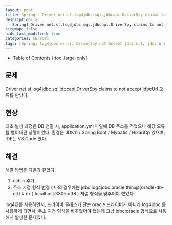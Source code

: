 ```yaml
---
layout: post
title: Spring - Driver net.sf.log4jdbc.sql.jdbcapi.DriverSpy claims to not accept jdbcUrl
description: >
  [Spring] Driver net.sf.log4jdbc.sql.jdbcapi.DriverSpy claims to not accept jdbcUrl
sitemap: false
hide_last_modified: true
categories: [Error]
tags: [Spring, log4jdbc error, DriverSpy not Accept jdbc url, jdbc url error]
---
```


- Table of Contents
{:toc .large-only}

## 문제

Driver net.sf.log4jdbc.sql.jdbcapi.DriverSpy claims to not accept jdbcUrl 오류를 만났다.

## 현상

최초 발생 과정은 DB 연결 시, application.yml 파일에 DB 주소를 적었으나 해당 오류를 뱉어내던 상황이었다.
환경은 JDK11 / Spring Boot / Mybatis / HikariCp 였으며, IDE는 VS Code 였다.

## 해결

해결 방법은 다음과 같았다.

1. ojdbc 추가.
2. 주소 지정 형식 변경 ( 나의 경우에는 jdbc:log4jdbc:oracle:thin:@{oracle-db-url} # ex ) localhost:3306:utf8 ) 처럼 형식을 맞추어야 했었다.

log4j2를 사용하면서, 드라이버 클래스가 단순 oracle 드라이버가 아니라 log4jdbc 를 사용하게 되면서, 주소 지정 형식을 바꾸었어야 했는데 그냥 jdbc:oracle 형식으로 사용해서 발생한 문제였다.

